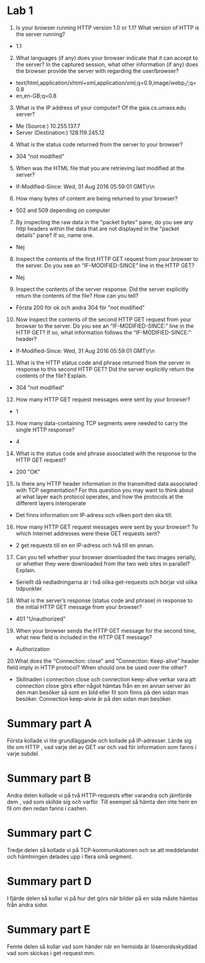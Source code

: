 # Lab 1

1. Is your browser running HTTP version 1.0 or 1.1? What version of HTTP is the server running?
 * 1.1 
2. What languages (if any) does your browser indicate that it can accept to the server? In the captured session, what other information (if any) does the browser provide the server with regarding the user/browser?
 * text/html,application/xhtml+xml,application/xml;q=0.9,image/webp,*/*;q=0.8
 * en,en-GB;q=0.8
3. What is the IP address of your computer? Of the gaia.cs.umass.edu server?
  * Me (Source:) 10.255.137.7
  * Server (Destination:) 128.119.245.12
4. What is the status code returned from the server to your browser?
  * 304 "not modified"
5. When was the HTML file that you are retrieving last modified at the server?
  * If-Modified-Since: Wed, 31 Aug 2016 05:59:01 GMT\r\n
6. How many bytes of content are being returned to your browser?
  * 502 and 509 depending on computer
7. By inspecting the raw data in the "packet bytes" pane, do you see any http headers within the data that are not displayed in the "packet details" pane? If so, name one.
 * Nej
8. Inspect the contents of the first HTTP GET request from your browser to the server. Do you see an “IF-MODIFIED-SINCE” line in the HTTP GET?
 * Nej
9. Inspect the contents of the server response. Did the server explicitly return the contents of the file? How can you tell?
 * Första 200 för ok och andra 304 för "not modified"
10. Now inspect the contents of the second HTTP GET request from your browser to the server. Do you see an “IF-MODIFIED-SINCE:” line in the HTTP GET? If so, what information follows the “IF-MODIFIED-SINCE:” header?
 * If-Modified-Since: Wed, 31 Aug 2016 05:59:01 GMT\r\n
11. What is the HTTP status code and phrase returned from the server in response to this second HTTP GET? Did the server explicitly return the contents of the file? Explain.
 * 304 "not modified"
12. How many HTTP GET request messages were sent by your browser?
 * 1
13. How many data-containing TCP segments were needed to carry the single HTTP response?
 * 4
14. What is the status code and phrase associated with the response to the HTTP GET request?
 * 200 "OK"
15. Is there any HTTP header information in the transmitted data associated with TCP segmentation? For this question you may want to think about at what layer each protocol operates, and how the protocols at the different layers interoperate
 * Det finns information om IP-adress och vilken port den ska till.
16. How many HTTP GET request messages were sent by your browser? To which Internet addresses were these GET requests sent?
 * 2 get requests till en en IP-adress och två till en annan.
17. Can you tell whether your browser downloaded the two images serially, or whether they were downloaded from the two web sites in parallel? Explain.
 * Seriellt då nedladningarna är i två olika get-requests och börjar vid olika tidpunkter.

18. What is the server’s response (status code and phrase) in response to the initial HTTP GET message from your browser?
 * 401 "Unauthorized"
19. When your browser sends the HTTP GET message for the second time, what new field is included in the HTTP GET message?
 * Authorization

20.What does the "Connection: close" and "Connection: Keep-alive" header field imply in HTTP protocol? When should one be used over the other?
 * Skillnaden i connection close och connection keep-alive verkar vara att connection close görs efter något hämtas från en en annan server än den man besöker så som en bild eller fil som finns på den sidan man besöker. Connection keep-alvie är på den sidan man     besöker.

# Summary part A
Första kollade vi lite grundläggande och kollade på IP-adresser. Lärde sig lite om HTTP , vad varje del av GET var och vad för information som fanns i varje subdel.
# Summary part B
Andra delen kollade vi på två HTTP-requests efter varandra och jämförde dem , vad som skillde sig och varför. Till exempel så hämta den inte hem en fil om den redan fanns i cashen.
# Summary part C
Tredje delen så kollade vi på TCP-kommunikationen och se att meddelandet och hämtningen delades upp i flera små segment.
# Summary part D
I fjärde delen så kollar vi på hur det görs när bilder på en sida måste hämtas från andra sidor.
# Summary part E
Femte delen så kollar vad som händer när en hemsida är lösenordsskyddad vad som skickas i get-request mm.






